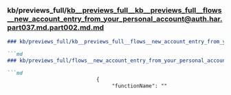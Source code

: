 ### kb/previews_full/kb__previews_full__kb__previews_full__flows__new_account_entry_from_your_personal_account@auth.har.part037.md.part002.md.md

```md
### kb/previews_full/kb__previews_full__flows__new_account_entry_from_your_personal_account@auth.har.part037.md.part002.md

```md
### kb/previews_full/flows__new_account_entry_from_your_personal_account@auth.har.part037.md (part 002)

```md
                             {
                                  "functionName": ""
```

```

```

```
